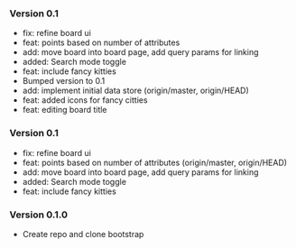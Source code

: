 ### Version 0.1

- fix: refine board ui
- feat: points based on number of attributes
- add: move board into board page, add query params for linking
- added: Search mode toggle
- feat: include fancy kitties
- Bumped version to 0.1
- add: implement initial data store (origin/master, origin/HEAD)
- feat: added icons for fancy citties
- feat: editing board title

### Version 0.1

- fix: refine board ui
- feat: points based on number of attributes (origin/master, origin/HEAD)
- add: move board into board page, add query params for linking
- added: Search mode toggle
- feat: include fancy kitties

### Version 0.1.0

- Create repo and clone bootstrap
